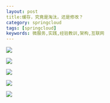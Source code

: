 ```yaml
---
layout: post
title:缓存，究竟是淘汰，还是修改？
category: springcloud
tags: [springcloud]
keywords: 微服务,实践,经验教训,架构,互联网
---
```


![](https://ziyekudeng.github.io/assets/images/2019/0212/delete-or-update-cache/1.png)

![](https://ziyekudeng.github.io/assets/images/2019/0212/delete-or-update-cache/2.png)

![](https://ziyekudeng.github.io/assets/images/2019/0212/delete-or-update-cache/3.png)

![](https://ziyekudeng.github.io/assets/images/2019/0212/delete-or-update-cache/4.png)

![](https://ziyekudeng.github.io/assets/images/2019/0212/delete-or-update-cache/5.png)




